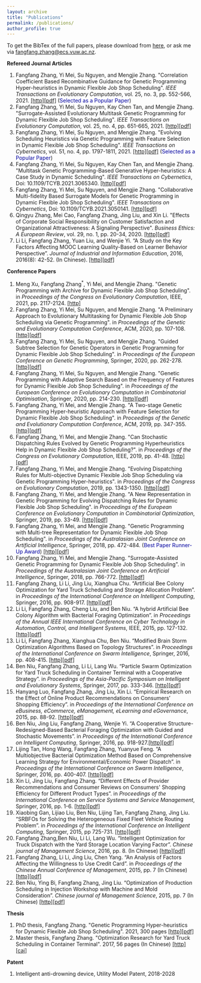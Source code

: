 ```yaml
---
layout: archive
title: "Publications"
permalink: /publications/
author_profile: true
---
```

To get the BibTex of the full papers, please download from [here](https://github.com/fangfang-zhang/fangfang-zhang.github.io/blob/master/files/mybib.bib), or ask me via fangfang.zhang@ecs.vuw.ac.nz.

**Refereed Journal Articles**
1. Fangfang Zhang, Yi Mei, Su Nguyen, and Mengjie Zhang. "Correlation Coefficient Based Recombinative Guidance for Genetic Programming Hyper-heuristics in Dynamic Flexible Job Shop Scheduling". <i>IEEE Transactions on Evolutionary Computation</i>, vol. 25, no. 3, pp. 552-566, 2021. [[http]](https://ieeexplore.ieee.org/document/9344816)[[pdf]](https://github.com/fangfang-zhang/fangfang-zhang.github.io/blob/master/files/2021-TEVC-Crossover.pdf) (<span style="color: #0000a0">Selected as a Popular Paper</span>)
2. Fangfang Zhang, Yi Mei, Su Nguyen, Kay Chen Tan, and Mengjie Zhang. "Surrogate-Assisted Evolutionary Multitask Genetic Programming for Dynamic Flexible Job Shop Scheduling". <i>IEEE Transactions on Evolutionary Computation</i>, vol. 25, no. 4, pp. 651-665, 2021. [[http]](https://ieeexplore.ieee.org/document/9377470)[[pdf]](https://github.com/fangfang-zhang/fangfang-zhang.github.io/blob/master/files/2021-TEVC-SurrogateMultitask.PDF)
3. Fangfang Zhang, Yi Mei, Su Nguyen, and Mengjie Zhang. "Evolving Scheduling Heuristics via Genetic Programming with Feature Selection in Dynamic Flexible Job Shop Scheduling". <i>IEEE Transactions on Cybernetics</i>, vol. 51, no. 4, pp. 1797-1811, 2021. [[http]](https://ieeexplore.ieee.org/document/9234005)[[pdf]](https://github.com/fangfang-zhang/fangfang-zhang.github.io/blob/master/files/2021-TCYB-FeatureSelection.pdf) (<span style="color: #0000a0">Selected as a Popular Paper</span>)
4. Fangfang Zhang, Yi Mei, Su Nguyen, Kay Chen Tan, and Mengjie Zhang. "Multitask Genetic Programming-Based Generative Hyper-heuristics: A Case Study in Dynamic Scheduling". <i>IEEE Transactions on Cybernetics</i>, Doi: 10.1109/TCYB.2021.3065340. [[http]](https://ieeexplore.ieee.org/document/9382963)[[pdf]](https://github.com/fangfang-zhang/fangfang-zhang.github.io/blob/master/files/2021-TCYB-MultitaskDifferentObjective.PDF)
5. Fangfang Zhang, Yi Mei, Su Nguyen, and Mengjie Zhang. "Collaborative Multi-fidelity Based Surrogate Models for Genetic Programming in Dynamic Flexible Job Shop Scheduling". <i>IEEE Transactions on Cybernetics</i>, Doi: 10.1109/TCYB.2021.3050141. [[http]](https://ieeexplore.ieee.org/document/9345417)[[pdf]](https://github.com/fangfang-zhang/fangfang-zhang.github.io/blob/master/files/2021-TCYB-MultifidelitySurrogate.PDF)
6. Qingyu Zhang, Mei Cao, Fangfang Zhang, Jing Liu, and Xin Li. "Effects of Corporate Social Responsibility on Customer Satisfaction and Organizational Attractiveness: A Signaling Perspective". <i>Business Ethics: A European Review</i>, vol. 29, no. 1, pp. 20-34, 2020. [[http]](https://onlinelibrary.wiley.com/doi/pdf/10.1111/beer.12243)[[pdf]](https://github.com/fangfang-zhang/fangfang-zhang.github.io/blob/master/files/2019-BusinessEthics-SocialResponsibility.pdf)
7. Li Li, Fangfang Zhang, Yuan Liu, and Wenjie Yi. “A Study on the Key Factors Affecting MOOC Learning Quality-Based on Learner Behavior Perspective”. <i>Journal of Industrial and Information Education</i>, 2016, 2016(8): 42-52. (In Chinese). [[http]](https://www.cnki.com.cn/Article/CJFDTotal-GYXH201608009.htm)[[pdf]](https://github.com/fangfang-zhang/fangfang-zhang.github.io/blob/master/files/%5B2016%5D%20%E5%BD%B1%E5%93%8DMOOC%E5%AD%A6%E4%B9%A0%E8%B4%A8%E9%87%8F%E7%9A%84%E5%85%B3%E9%94%AE%E5%9B%A0%E7%B4%A0%E6%8E%A2%E8%AE%A8_%E5%9F%BA%E4%BA%8E%E5%AD%A6%E4%B9%A0%E8%80%85%E8%A1%8C%E4%B8%BA%E8%A7%86%E8%A7%92_%E6%9D%8E%E4%B8%BD.pdf) 

**Conference Papers**
1. Meng Xu, Fangfang Zhang<sup>*</sup>, Yi Mei, and Mengjie Zhang. "Genetic Programming with Archive for Dynamic Flexible Job Shop Scheduling". in <i>Proceedings of the Congress on Evolutionary Computation</i>, IEEE, 2021, pp. 2117-2124. [[http]](https://ieeexplore.ieee.org/stamp/stamp.jsp?arnumber=9504752&casa_token=WBVlW3XVQVYAAAAA:7doWxWeJUYKTCvfhSFKJYE1otzekuv4OnjSW3OeBsWmBjU-6D88fehJ6yahWMjADaIhCam6KgQ)
2. Fangfang Zhang, Yi Mei, Su Nguyen, and Mengjie Zhang. "A Preliminary Approach to Evolutionary Multitasking for Dynamic Flexible Job Shop Scheduling via Genetic Programming". in <i>Proceedings of the Genetic and Evolutionary Computation Conference</i>, ACM, 2020, pp. 107-108. [[http]](https://dl.acm.org/doi/10.1145/3377929.3389934)[[pdf]](https://github.com/fangfang-zhang/fangfang-zhang.github.io/blob/master/files/2020-GECCO-PreliminaryMultitask.pdf)
3. Fangfang Zhang, Yi Mei, Su Nguyen, and Mengjie Zhang. "Guided Subtree Selection for Genetic Operators in Genetic Programming for Dynamic Flexible Job Shop Scheduling". in <i>Proceedings of the European Conference on Genetic Programming</i>, Springer, 2020, pp. 262-278. [[http]](https://link.springer.com/chapter/10.1007/978-3-030-44094-7_17)[[pdf]](https://github.com/fangfang-zhang/fangfang-zhang.github.io/blob/master/files/2020-EvoGP-Crossover.pdf)
4. Fangfang Zhang, Yi Mei, Su Nguyen, and Mengjie Zhang. "Genetic Programming with Adaptive Search Based on the Frequency of Features for Dynamic Flexible Job Shop Scheduling". in <i>Proceedings of the European Conference on Evolutionary Computation in Combinatorial Optimisation</i>, Springer, 2020, pp. 214-230. [[http]](https://link.springer.com/chapter/10.1007%2F978-3-030-43680-3_14)[[pdf]](https://github.com/fangfang-zhang/fangfang-zhang.github.io/blob/master/files/2020-EvoCOP-Adaptive.pdf)
5. Fangfang Zhang, Yi Mei, and Mengjie Zhang. "A Two-stage Genetic Programming Hyper-heuristic Approach with Feature Selection for Dynamic Flexible Job Shop Scheduling". in <i>Proceedings of the Genetic and Evolutionary Computation Conference</i>, ACM, 2019, pp. 347-355. [[http]](https://dl.acm.org/doi/10.1145/3321707.3321790)[[pdf]](https://github.com/fangfang-zhang/fangfang-zhang.github.io/blob/master/files/2019-GECCO-FeatureSelection.pdf)
6. Fangfang Zhang, Yi Mei, and Mengjie Zhang. "Can Stochastic Dispatching Rules Evolved by Genetic Programming Hyperheuristics Help in Dynamic Flexible Job Shop Scheduling?". in <i>Proceedings of the Congress on Evolutionary Computation</i>, IEEE, 2019, pp. 41-48. [[http]](https://ieeexplore.ieee.org/document/8790030)[[pdf]](https://github.com/fangfang-zhang/fangfang-zhang.github.io/blob/master/files/2019-CEC-can.pdf)
7. Fangfang Zhang, Yi Mei, and Mengjie Zhang. "Evolving Dispatching Rules for Multi-objective Dynamic Flexible Job Shop Scheduling via Genetic Programming Hyper-heuristics". in <i>Proceedings of the Congress on Evolutionary Computation</i>, 2019, pp. 1343-1350. [[http]](https://ieeexplore.ieee.org/document/8790112)[[pdf]](https://github.com/fangfang-zhang/fangfang-zhang.github.io/blob/master/files/2019-CEC-Multiobjective.pdf)
8. Fangfang Zhang, Yi Mei, and Mengjie Zhang. "A New Representation in Genetic Programming for Evolving Dispatching Rules for Dynamic Flexible Job Shop Scheduling". in <i>Proceedings of the European Conference on Evolutionary Computation in Combinatorial Optimization</i>, Springer, 2019, pp. 33-49. [[http]](https://link.springer.com/chapter/10.1007/978-3-030-16711-0_3)[[pdf]](https://github.com/fangfang-zhang/fangfang-zhang.github.io/blob/master/files/2019-EvoCOP-NewRepresentation.pdf) 
9. Fangfang Zhang, Yi Mei, and Mengjie Zhang. "Genetic Programming with Multi-tree Representation for Dynamic Flexible Job Shop Scheduling". in <i>Proceedings of the Australasian Joint Conference on Artificial Intelligence</i>, Springer, 2018, pp. 472-484. (<span style="color: #0000a0">Best Paper Runner-Up Award</span>) [[http]](https://link.springer.com/chapter/10.1007/978-3-030-03991-2_43)[[pdf]](https://github.com/fangfang-zhang/fangfang-zhang.github.io/blob/master/files/2018-AI-Multitree.pdf)
10. Fangfang Zhang, Yi Mei, and Mengjie Zhang. "Surrogate-Assisted Genetic Programming for Dynamic Flexible Job Shop Scheduling". in <i>Proceedings of the Australasian Joint Conference on Artificial Intelligence</i>, Springer, 2018, pp. 766-772. [[http]](https://link.springer.com/chapter/10.1007/978-3-030-03991-2_69)[[pdf]](https://github.com/fangfang-zhang/fangfang-zhang.github.io/blob/master/files/2018-AI-Surrogate.pdf)
11. Fangfang Zhang, Li Li, Jing Liu, Xianghua Chu. “Artificial Bee Colony Optimization for Yard Truck Scheduling and Storage Allocation Problem”. in <i>Proceedings of the International Conference on Intelligent Computing</i>, Springer, 2016, pp. 908-917. [[http]](https://link.springer.com/chapter/10.1007/978-3-319-42294-7_81)[[pdf]](https://github.com/fangfang-zhang/fangfang-zhang.github.io/blob/master/files/%5B2016%5D%20Artificial%20Bee%20Colony%20Optimization.pdf)
12. Li Li, Fangfang Zhang, Cheng Liu, and Ben Niu. “A hybrid Artificial Bee Colony Algorithm with Bacterial Foraging Optimization”. in <i>Proceedings of the Annual IEEE International Conference on Cyber Technology in Automation, Control, and Intelligent Systems</i>, IEEE, 2015, pp. 127-132. [[http]](https://ieeexplore.ieee.org/abstract/document/7287922)[[pdf]](https://github.com/fangfang-zhang/fangfang-zhang.github.io/blob/master/files/%5B2015%5D%20A%20hybrid%20Artificial%20Bee%20Colony%20algorithm%20with%20bacterial%20foraging%20optimization.pdf)
13. Li Li, Fangfang Zhang, Xianghua Chu, Ben Niu. “Modified Brain Storm Optimization Algorithms Based on Topology Structures”. in <i>Proceedings of the International Conference on Swarm Intelligence</i>, Springer, 2016, pp. 408-415. [[http]](https://link.springer.com/chapter/10.1007/978-3-319-41009-8_44)[[pdf]](https://github.com/fangfang-zhang/fangfang-zhang.github.io/blob/master/files/%5B2016%5D%20Modified%20Brain%20Storm%20Optimization%20Algorithms%20Based%20on%20Topology%20Structures.pdf)
14. Ben Niu, Fangfang Zhang, Li Li, Lang Wu. “Particle Swarm Optimization for Yard Truck Scheduling in Container Terminal with a Cooperative Strategy”. in <i>Proceedings of the Asia-Pacific Symposium on Intelligent and Evolutionary Systems</i>, Springer, 2017, pp. 333-346. [[http]](https://link.springer.com/chapter/10.1007/978-3-319-49049-6_24)[[pdf]](https://github.com/fangfang-zhang/fangfang-zhang.github.io/blob/master/files/%5B2017%5D%20Particle%20Swarm%20Optimization%20for%20Yard%20Truck%20Scheduling%20in%20Container%20Terminal%20with%20a%20Cooperative%20Strategy.pdf) 
15. Hanyang Luo, Fangfang Zhang, Jing Liu, Xin Li. “Empirical Research on the Effect of Online Product Recommendations on Consumers’ Shopping Efficiency”. in <i>Proceedings of the International Conference on eBusiness, eCommerce, eManagement, eLearning and eGovernance</i>, 2015, pp. 88-92. [[http]](https://www.researchgate.net/profile/Fangfang-Zhang-10/publication/291274371_Empirical_Research_on_the_Effect_of_Online_Product_Recommendations_on_Consumers%27_Shopping_Efficiency/links/5bebcb9f299bf1124fd0f680/Empirical-Research-on-the-Effect-of-Online-Product-Recommendations-on-Consumers-Shopping-Efficiency.pdf)[[pdf]](https://github.com/fangfang-zhang/fangfang-zhang.github.io/blob/master/files/%5B2015%5D%20Empirical%20Research%20on%20the%20Effect%20of%20Online%20Product%20Recommendations%20on%20Consumers'%20Shopping%20Efficiency.pdf)  
16.  Ben Niu, Jing Liu, Fangfang Zhang, Wenjie Yi. “A Cooperative Structure-Redesigned-Based Bacterial Foraging Optimization with Guided and Stochastic Movements”. in <i>Proceedings of the International Conference on Intelligent Computing</i>, Springer, 2016, pp. 918-927.[[http]](https://link.springer.com/chapter/10.1007/978-3-319-42294-7_82)[[pdf]](https://github.com/fangfang-zhang/fangfang-zhang.github.io/blob/master/files/%5B2016%5D%20A%20Cooperative%20Structure-Redesigned%20Bacterial%20Foraging%20Optimization%20with%20Guided.pdf)  
17. Lijing Tan, Hong Wang, Fangfang Zhang, Yuanyue Feng. “A Multiobjective Bacterial Optimization Method Based on Comprehensive Learning Strategy for Environmental/Economic Power Dispatch”. in <i>Proceedings of the International Conference on Swarm Intelligence</i>, Springer, 2016, pp. 400-407. [[http]](https://link.springer.com/chapter/10.1007/978-3-319-41009-8_43)[[pdf]](https://github.com/fangfang-zhang/fangfang-zhang.github.io/blob/master/files/%5B2016%5D%20A%20Multiobjective%20Bacterial%20Optimization%20Method%20Based%20on%20Comprehensive%20Learning.pdf)  
18. Xin Li, Jing Liu, Fangfang Zhang. “Different Effects of Provider Recommendations and Consumer Reviews on Consumers' Shopping Efficiency for Different Product Types”. in <i>Proceedings of the International Conference on Service Systems and Service Management</i>, Springer, 2016, pp. 1-6. [[http]](https://ieeexplore.ieee.org/document/7538521)[[pdf]](https://github.com/fangfang-zhang/fangfang-zhang.github.io/blob/master/files/%5B2016%5D%20Different%20effects%20of%20provider%20recommendations%20and%20consumer%20reviews%20on%20consumers'%20shopping%20efficiency%20for%20different%20product%20types.pdf) 
19. Xiaobing Gan, Lijiao Liu, Ben Niu, Lijing Tan, Fangfang Zhang, Jing Liu. “SRBFOs for Solving the Heterogeneous Fixed Fleet Vehicle Routing Problem”. in <i>Proceedings of the International Conference on Intelligent Computing</i>, Springer, 2015, pp 725-731. [[http]](https://link.springer.com/chapter/10.1007/978-3-319-22186-1_72)[[pdf]](https://github.com/fangfang-zhang/fangfang-zhang.github.io/blob/master/files/%5B2015%5D%20SRBFOs%20for%20Solving%20the%20Heterogeneous%20Fixed%20Fleet%20Vehicle%20Routing%20Problem.pdf)   
20.  Fangfang Zhang,Ben Niu, Li Li, Lang Wu. “Intelligent Optimization for Truck Dispatch with the Yard Storage Location Varying Factor”. <i>Chinese journal of Management Science</i>, 2016, pp. 8. (In Chinese) [[http]](https://www.cnki.com.cn/Article/CJFDTotal-ZGGK2016S1033.htm)[[pdf]](https://github.com/fangfang-zhang/fangfang-zhang.github.io/blob/master/files/%5B2016%5D%20%E5%9F%BA%E4%BA%8E%E5%A0%86%E5%9C%BA%E5%8F%AF%E5%AD%98%E5%82%A8%E4%BD%8D%E7%BD%AE%E5%8A%A8%E6%80%81%E5%8F%98%E5%8C%96%E7%9A%84%E9%9B%86%E5%8D%A1%E8%B0%83%E5%BA%A6%E6%99%BA%E8%83%BD%E4%BC%98%E5%8C%96_%E5%BC%A0%E8%8A%B3%E8%8A%B3.pdf)  
21.  Fangfang Zhang, Li Li, Jing Liu, Chen Yang. “An Analysis of Factors Affecting the Willingness to Use Credit Card”. in <i>Proceedings of the Chinese Annual Conference of Management</i>, 2015, pp. 7 (In Chinese) [[http]](https://cpfd.cnki.com.cn/Article/CPFDTOTAL-ZGUH201511001045.htm)[[pdf]](https://github.com/fangfang-zhang/fangfang-zhang.github.io/blob/master/files/%5B2015%5D%20%E4%BF%A1%E7%94%A8%E5%8D%A1%E4%BD%BF%E7%94%A8%E6%84%8F%E6%84%BF%E5%BD%B1%E5%93%8D%E5%9B%A0%E7%B4%A0%E5%88%86%E6%9E%90_%E5%BC%A0%E8%8A%B3%E8%8A%B3.pdf)  
22.  Ben Niu, Ying Bi, Fangfang Zhang, Jing Liu. “Optimization of Production Scheduling in Injection Workshop with Machine and Mold Consideration”. <i>Chinese journal of Management Science</i>, 2015, pp. 7 (In Chinese) [[http]](https://www.cnki.com.cn/Article/CJFDTotal-ZGGK2015S1034.htm)[[pdf]](https://github.com/fangfang-zhang/fangfang-zhang.github.io/blob/master/files/%5B2015%5D%20%E8%80%83%E8%99%91%E4%BA%86%E6%9C%BA%E5%99%A8%E5%92%8C%E6%A8%A1%E5%85%B7%E7%BB%B4%E6%8A%A4%E7%9A%84%E6%B3%A8%E5%A1%91%E8%BD%A6%E9%97%B4%E7%94%9F%E4%BA%A7%E8%B0%83%E5%BA%A6%E6%99%BA%E8%83%BD%E4%BC%98%E5%8C%96_%E7%89%9B%E5%A5%94.pdf)  

**Thesis**
1. PhD thesis, Fangfang Zhang. "Genetic Programming Hyper-heuristics for Dynamic Flexible Job Shop Scheduling". 2021, 300 pages [[http]](https://openaccess.wgtn.ac.nz/account/articles/16528677)[[pdf]](https://github.com/fangfang-zhang/fangfang-zhang.github.io/blob/master/files/%5B2017%5D%20%E9%9B%86%E8%A3%85%E7%AE%B1%E7%A0%81%E5%A4%B4%E9%9B%86%E5%8D%A1%E8%B0%83%E5%BA%A6%E4%BC%98%E5%8C%96%E7%A0%94%E7%A9%B6_%E5%BC%A0%E8%8A%B3%E8%8A%B3.caj)
2. Master thesis, Fangfang Zhang. "Optimization Research for Yard Truck Scheduling in Container Terminal". 2017, 56 pages (In Chinese) [[http]](https://cdmd.cnki.com.cn/Article/CDMD-10590-1017812977.htm)[[caj]](https://github.com/fangfang-zhang/fangfang-zhang.github.io/blob/master/files/%5B2017%5D%20%E9%9B%86%E8%A3%85%E7%AE%B1%E7%A0%81%E5%A4%B4%E9%9B%86%E5%8D%A1%E8%B0%83%E5%BA%A6%E4%BC%98%E5%8C%96%E7%A0%94%E7%A9%B6_%E5%BC%A0%E8%8A%B3%E8%8A%B3.caj)

**Patent**
1. Intelligent anti-drowning device, Utility Model Patent, 2018-2028







